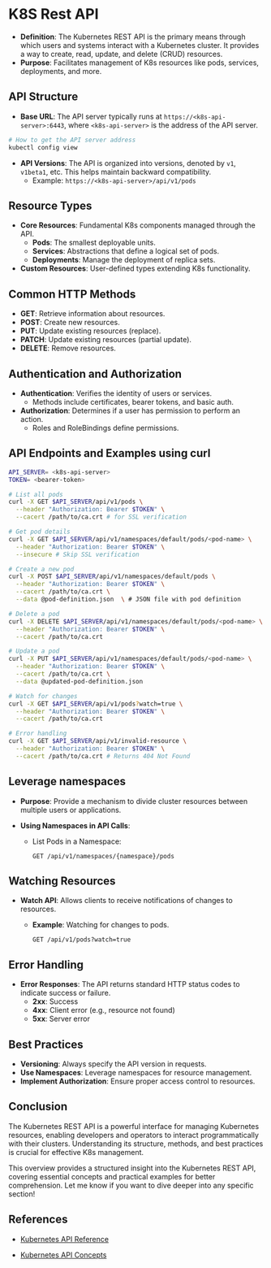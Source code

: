 # K8S Rest API

- **Definition**: The Kubernetes REST API is the primary means through which users and systems interact with a Kubernetes cluster. It provides a way to create, read, update, and delete (CRUD) resources.
- **Purpose**: Facilitates management of K8s resources like pods, services, deployments, and more.

## API Structure

- **Base URL**: The API server typically runs at `https://<k8s-api-server>:6443`, where `<k8s-api-server>` is the address of the API server.

```bash
# How to get the API server address
kubectl config view
```

- **API Versions**: The API is organized into versions, denoted by `v1`, `v1beta1`, etc. This helps maintain backward compatibility.
  - Example: `https://<k8s-api-server>/api/v1/pods`

## Resource Types

- **Core Resources**: Fundamental K8s components managed through the API.
  - **Pods**: The smallest deployable units.
  - **Services**: Abstractions that define a logical set of pods.
  - **Deployments**: Manage the deployment of replica sets.
- **Custom Resources**: User-defined types extending K8s functionality.

## Common HTTP Methods

- **GET**: Retrieve information about resources.
- **POST**: Create new resources.
- **PUT**: Update existing resources (replace).
- **PATCH**: Update existing resources (partial update).
- **DELETE**: Remove resources.

## Authentication and Authorization

- **Authentication**: Verifies the identity of users or services.
  - Methods include certificates, bearer tokens, and basic auth.
- **Authorization**: Determines if a user has permission to perform an action.
  - Roles and RoleBindings define permissions.

## API Endpoints and Examples using curl

```bash
API_SERVER= <k8s-api-server>
TOKEN= <bearer-token>

# List all pods
curl -X GET $API_SERVER/api/v1/pods \
  --header "Authorization: Bearer $TOKEN" \
  --cacert /path/to/ca.crt # for SSL verification

# Get pod details
curl -X GET $API_SERVER/api/v1/namespaces/default/pods/<pod-name> \
  --header "Authorization: Bearer $TOKEN" \
  --insecure # Skip SSL verification

# Create a new pod
curl -X POST $API_SERVER/api/v1/namespaces/default/pods \
  --header "Authorization: Bearer $TOKEN" \
  --cacert /path/to/ca.crt \
  --data @pod-definition.json  \ # JSON file with pod definition

# Delete a pod
curl -X DELETE $API_SERVER/api/v1/namespaces/default/pods/<pod-name> \
  --header "Authorization: Bearer $TOKEN" \
  --cacert /path/to/ca.crt

# Update a pod
curl -X PUT $API_SERVER/api/v1/namespaces/default/pods/<pod-name> \
  --header "Authorization: Bearer $TOKEN" \
  --cacert /path/to/ca.crt \
  --data @updated-pod-definition.json

# Watch for changes
curl -X GET $API_SERVER/api/v1/pods?watch=true \
  --header "Authorization: Bearer $TOKEN" \
  --cacert /path/to/ca.crt

# Error handling
curl -X GET $API_SERVER/api/v1/invalid-resource \
  --header "Authorization: Bearer $TOKEN" \
  --cacert /path/to/ca.crt # Returns 404 Not Found
```

## Leverage namespaces

- **Purpose**: Provide a mechanism to divide cluster resources between multiple users or applications.
- **Using Namespaces in API Calls**:

  - List Pods in a Namespace:

    ```http
    GET /api/v1/namespaces/{namespace}/pods
    ```

## Watching Resources

- **Watch API**: Allows clients to receive notifications of changes to resources.

  - **Example**: Watching for changes to pods.

    ```http
    GET /api/v1/pods?watch=true
    ```

## Error Handling

- **Error Responses**: The API returns standard HTTP status codes to indicate success or failure.
  - **2xx**: Success
  - **4xx**: Client error (e.g., resource not found)
  - **5xx**: Server error

## Best Practices

- **Versioning**: Always specify the API version in requests.
- **Use Namespaces**: Leverage namespaces for resource management.
- **Implement Authorization**: Ensure proper access control to resources.

## Conclusion

The Kubernetes REST API is a powerful interface for managing Kubernetes resources, enabling developers and operators to interact programmatically with their clusters. Understanding its structure, methods, and best practices is crucial for effective K8s management.

This overview provides a structured insight into the Kubernetes REST API, covering essential concepts and practical examples for better comprehension. Let me know if you want to dive deeper into any specific section!

## References

- [Kubernetes API Reference](https://kubernetes.io/docs/reference/generated/kubernetes-api/v1.31/#api-overview)

- [Kubernetes API Concepts](https://kubernetes.io/docs/reference/using-api/api-concepts/)

